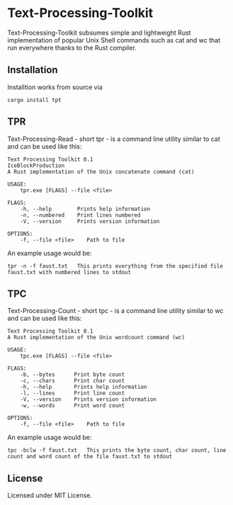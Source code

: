 # Text-Processing-Toolkit
Text-Processing-Toolkit subsumes simple and lightweight Rust implementation of popular Unix Shell commands such as cat and wc 
that run everywhere thanks to the Rust compiler.

## Installation
Installtion works from source via
```
cargo install tpt
```

## TPR
Text-Processing-Read - short tpr - is a command line utility similar to cat and can be used like this:
```
Text Processing Toolkit 0.1
IceBlockProduction
A Rust implementation of the Unix concatenate command (cat)

USAGE:
    tpr.exe [FLAGS] --file <file>

FLAGS:
    -h, --help        Prints help information
    -n, --numbered    Print lines numbered
    -V, --version     Prints version information

OPTIONS:
    -f, --file <file>    Path to file
```
An example usage would be:
```
tpr -n -f faust.txt   This prints everything from the specified file faust.txt with numbered lines to stdout
```

## TPC
Text-Processing-Count - short tpc - is a command line utility similar to wc and can be used like this:
```
Text Processing Toolkit 0.1
A Rust implementation of the Unix wordcount command (wc)

USAGE:
    tpc.exe [FLAGS] --file <file>

FLAGS:
    -b, --bytes      Print byte count
    -c, --chars      Print char count
    -h, --help       Prints help information
    -l, --lines      Print line count
    -V, --version    Prints version information
    -w, --words      Print word count

OPTIONS:
    -f, --file <file>    Path to file
```
An example usage would be:
```
tpc -bclw -f faust.txt   This prints the byte count, char count, line count and word count of the file faust.txt to stdout
```

## License
Licensed under MIT License.
